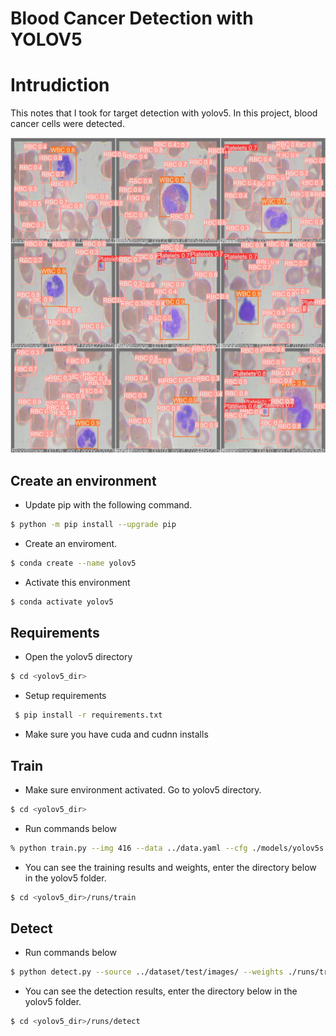 # Blood Cancer Detection with YOLOV5

# Intrudiction

This notes that I took for target detection with yolov5. In this project, blood cancer cells were detected.

<img src="https://github.com/safakgunes/Blood-Cancer-Detection-YOLOV5/blob/main/yolov5/runs/train/exp/val_batch1_pred.jpg?raw=true" alt="prediction" width="600"/>

## Create an environment

* Update pip with the following command.
```bash
$ python -m pip install --upgrade pip
```
* Create an enviroment.
```bash 
$ conda create --name yolov5 
```
* Activate this environment
```bash
$ conda activate yolov5
```
## Requirements

* Open the yolov5 directory
```bash
$ cd <yolov5_dir>
```
* Setup requirements
```bash
 $ pip install -r requirements.txt
```
* Make sure you have cuda and cudnn installs

## Train

* Make sure environment activated. Go to yolov5 directory.
```bash
$ cd <yolov5_dir>
```

* Run commands below
```bash
% python train.py --img 416 --data ../data.yaml --cfg ./models/yolov5s.yaml  --batch 32 --epochs 50
```
* You can see the training results and  weights, enter the directory below in the yolov5 folder.

```bash
$ cd <yolov5_dir>/runs/train
```
## Detect

* Run commands below

```bash
$ python detect.py --source ../dataset/test/images/ --weights ./runs/train/exp/weights/best.pt --conf 0.4
```                                 
*  You can see the detection results, enter the directory below in the yolov5 folder.     

```bash
$ cd <yolov5_dir>/runs/detect
```
